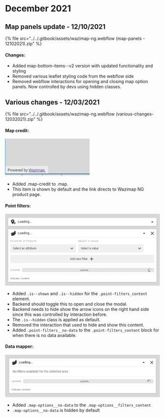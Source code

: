 # December 2021

## Map panels update - 12/10/2021

{% file src="../../.gitbook/assets/wazimap-ng.webflow (map-panels - 12102021).zip" %}

#### Changes:

* Added map-bottom-items--v2 version with updated functionality and styling
* Removed various leaflet styling code from the webflow side
* Removed webflow interactions for opening and closing map option panels. Now controlled by devs using hidden classes.

## Various changes - 12/03/2021

{% file src="../../.gitbook/assets/wazimap-ng.webflow (various-changes-12032021).zip" %}

#### Map credit:

![Map credit in the bottom left corner.](<../../.gitbook/assets/image (45).png>)

* Added .map-credit to .map.
* This item is shown by default and the link directs to Wazimap NG product page.

#### Point filters: <a href="#changes" id="changes"></a>

![Point filters closed by default](<../../.gitbook/assets/image (56).png>)

* Added `.is--shown` and `.is--hidden` for the `.point-filters_content` element.
* Backend should toggle this to open and close the modal.
* Backend needs to hide show the arrow icons on the right hand side since this was controlled by interaction before.
* The `.is--hidden` class is applied as default.
* Removed the interaction that used to hide and show this content.
* Added `.point-filters__no-data` to the `.point-filters_content` block for when there is no data available.

#### Data mapper:

![](<../../.gitbook/assets/image (42).png>)

* Added `.map-options__no-data` to the `.map-options__filters_content`
* `.map-options__no-data` is hidden by default





